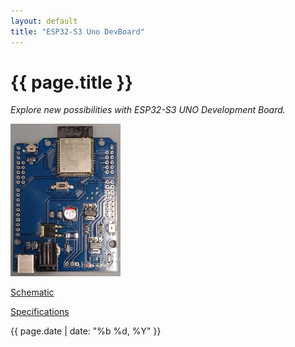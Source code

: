 ```yaml
---
layout: default
title: "ESP32-S3 Uno DevBoard"
---
```


{{ page.title }}
================

<i>Explore new possibilities with ESP32-S3 UNO Development Board.</i>

<img src="assets/ESP32-Uno-assembled.jpg" width="35%"/>

[Schematic](schematic.md)

[Specifications](specs.md)

{{ page.date | date: "%b %d, %Y" }}
